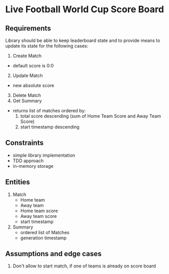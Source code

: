 # Live Football World Cup Score Board

## Requirements
Library should be able to keep leaderboard state and to provide means to update its state for the following cases:
1. Create Match
  - default score is 0:0
2. Update Match
  - new absolute score
3. Delete Match
4. Get Summary
  - returns list of matches ordered by:
    1. total score descending (sum of Home Team Score and Away Team Score)
    2. start timestamp descending

## Constraints
* simple library implementation
* TDD approach
* in-memory storage

## Entities
1. Match
   - Home team
   - Away team
   - Home team score
   - Away team score
   - start timestamp
2. Summary
   - ordered list of Matches
   - generation timestamp

## Assumptions and edge cases
1. Don't allow to start match, if one of teams is already on score board

